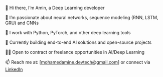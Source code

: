 👋 Hi there, I’m Amin, a Deep Learning developer  

👀 I’m passionate about neural networks, sequence modeling (RNN, LSTM, GRU) and CNNs  

🚀 I work with Python, PyTorch, and other deep learning tools  

🌱 Currently building end-to-end AI solutions and open-source projects  

🕵️‍♂️ Open to contract or freelance opportunities in AI/Deep Learning  

📫 Reach me at: [mohamedamine.devtech@gmail.com] or connect via [LinkedIn](www.linkedin.com/in/mohamed-amine-mammar-el-hadj-715a41295)
